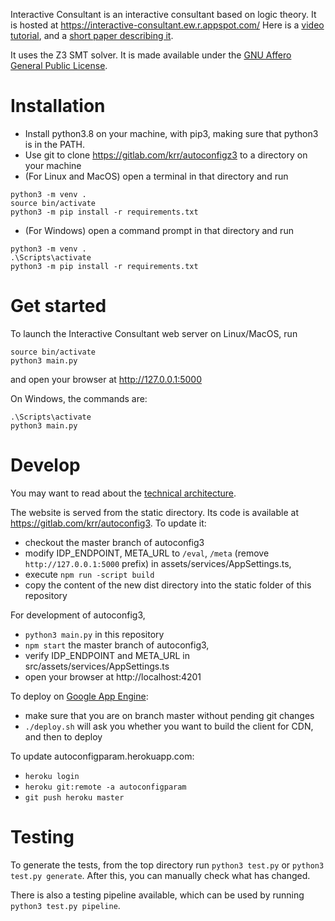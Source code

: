 Interactive Consultant is an interactive consultant based on logic theory. It is hosted at https://interactive-consultant.ew.r.appspot.com/
Here is a [video tutorial](https://drive.google.com/open?id=1hZswGXjEK_mIyQVK5NeRhusmWkRFUo90), and a [short paper describing it](https://drive.google.com/file/d/1RLCZq-6c0b4ymNvK5C3XpFp9uE4JdmtJ/view?usp=sharing).

It uses the Z3 SMT solver.  It is made available under the [GNU Affero General Public License](https://www.gnu.org/licenses/agpl-3.0.en.html).  


# Installation
* Install python3.8 on your machine, with pip3, making sure that python3 is in the PATH.
* Use git to clone https://gitlab.com/krr/autoconfigz3 to a directory on your machine
* (For Linux and MacOS) open a terminal in that directory and run
~~~~
python3 -m venv .
source bin/activate
python3 -m pip install -r requirements.txt
~~~~

* (For Windows) open a command prompt in that directory and run
~~~~
python3 -m venv .
.\Scripts\activate
python3 -m pip install -r requirements.txt
~~~~

# Get started
To launch the Interactive Consultant web server on Linux/MacOS, run
~~~~
source bin/activate
python3 main.py
~~~~
and open your browser at http://127.0.0.1:5000

On Windows, the commands are:
~~~~
.\Scripts\activate
python3 main.py
~~~~


# Develop

You may want to read about the [technical architecture](https://docs.google.com/document/d/1i0oFnk_ITwm2zkF36MzN9ezgZJe0_a7H9Tm1x1V-lKA/edit?usp=sharing).

The website is served from the static directory.  Its code is available at https://gitlab.com/krr/autoconfig3.  To update it:

* checkout the master branch of autoconfig3
* modify IDP_ENDPOINT, META_URL to `/eval`, `/meta` (remove `http://127.0.0.1:5000` prefix) in assets/services/AppSettings.ts,
* execute `npm run -script build`
* copy the content of the new dist directory into the static folder of this repository

For development of autoconfig3,

* `python3 main.py` in this repository
* `npm start` the master branch of autoconfig3,
* verify IDP_ENDPOINT and META_URL in src/assets/services/AppSettings.ts
* open your browser at http://localhost:4201

To deploy on [Google App Engine](https://gitlab.com/krr/autoconfigz3/-/blob/master/docs/zettlr/Google%20App%20Engine.md):
* make sure that you are on branch master without pending git changes
* `./deploy.sh` will ask you whether you want to build the client for CDN, and then to deploy

To update autoconfigparam.herokuapp.com: 
* `heroku login`
* `heroku git:remote -a autoconfigparam`
* `git push heroku master`

# Testing

To generate the tests, from the top directory run `python3 test.py` or `python3 test.py generate`.
After this, you can manually check what has changed.

There is also a testing pipeline available, which can be used by running `python3 test.py pipeline`.
